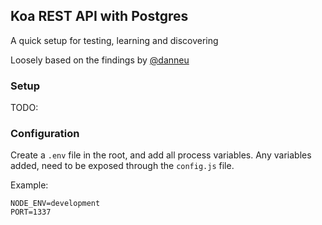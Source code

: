 ## Koa REST API with Postgres

A quick setup for testing, learning and discovering

Loosely based on the findings by [@danneu](https://github.com/danneu/koa-skeleton)


### Setup

TODO:

### Configuration

Create a `.env` file in the root, and add all process variables. Any variables added, need to be exposed through the `config.js` file.

Example:

    NODE_ENV=development
    PORT=1337
